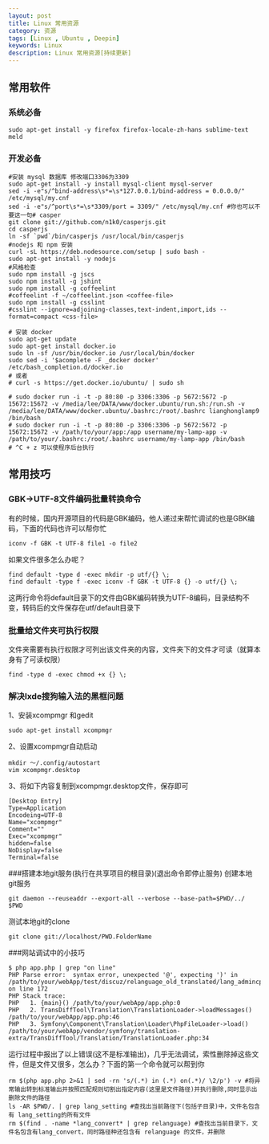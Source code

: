 ```yaml
---
layout: post
title: Linux 常用资源
category: 资源
tags: [Linux , Ubuntu , Deepin]
keywords: Linux
description: Linux 常用资源[持续更新]
---
```


## 常用软件

### 系统必备

    sudo apt-get install -y firefox firefox-locale-zh-hans sublime-text meld

### 开发必备

    #安装 mysql 数据库 修改端口3306为3309
    sudo apt-get install -y install mysql-client mysql-server
    sed -i -e"s/^bind-address\s*=\s*127.0.0.1/bind-address = 0.0.0.0/" /etc/mysql/my.cnf
    sed -i -e"s/^port\s*=\s*3309/port = 3309/" /etc/mysql/my.cnf #你也可以不要这一句# casper
    git clone git://github.com/n1k0/casperjs.git
    cd casperjs
    ln -sf `pwd`/bin/casperjs /usr/local/bin/casperjs
    #nodejs 和 npm 安装
    curl -sL https://deb.nodesource.com/setup | sudo bash -
    sudo apt-get install -y nodejs
    #风格检查
    sudo npm install -g jscs
    sudo npm install -g jshint
    sudo npm install -g coffeelint
    #coffeelint -f ~/coffeelint.json <coffee-file>
    sudo npm install -g csslint
    #csslint --ignore=adjoining-classes,text-indent,import,ids --format=compact <css-file>

    # 安装 docker
    sudo apt-get update
    sudo apt-get install docker.io
    sudo ln -sf /usr/bin/docker.io /usr/local/bin/docker
    sudo sed -i '$acomplete -F _docker docker' /etc/bash_completion.d/docker.io
    # 或者
    # curl -s https://get.docker.io/ubuntu/ | sudo sh

    # sudo docker run -i -t -p 80:80 -p 3306:3306 -p 5672:5672 -p 15672:15672 -v /media/lee/DATA/www/docker.ubuntu/run.sh:/run.sh -v /media/lee/DATA/www/docker.ubuntu/.bashrc:/root/.bashrc lianghonglamp9 /bin/bash
    # sudo docker run -i -t -p 80:80 -p 3306:3306 -p 5672:5672 -p 15672:15672 -v /path/to/your/app:/app username/my-lamp-app -v /path/to/your/.bashrc:/root/.bashrc username/my-lamp-app /bin/bash
    # ^C + z 可以使程序后台执行

## 常用技巧

### GBK->UTF-8文件编码批量转换命令

有的时候，国内开源项目的代码是GBK编码，他人递过来帮忙调试的也是GBK编码，下面的代码也许可以帮你忙

    iconv -f GBK -t UTF-8 file1 -o file2

如果文件很多怎么办呢？

    find default -type d -exec mkdir -p utf/{} \;
    find default -type f -exec iconv -f GBK -t UTF-8 {} -o utf/{} \;

这两行命令将default目录下的文件由GBK编码转换为UTF-8编码，目录结构不变，转码后的文件保存在utf/default目录下

### 批量给文件夹可执行权限
文件夹需要有执行权限才可列出该文件夹的内容，文件夹下的文件才可读（就算本身有了可读权限）

    find -type d -exec chmod +x {} \;


### 解决lxde搜狗输入法的黑框问题

1、安装xcompmgr 和gedit

    sudo apt-get install xcompmgr

2、设置xcompmgr自动启动

    mkdir ～/.config/autostart
    vim xcompmgr.desktop

3、将如下内容复制到xcompmgr.desktop文件，保存即可

    [Desktop Entry]
    Type=Application
    Encodeing=UTF-8
    Name="xcompmgr"
    Comment=""
    Exec="xcompmgr"
    hidden=false
    NoDisplay=false
    Terminal=false



###搭建本地git服务(执行在共享项目的根目录)(退出命令即停止服务)
创建本地git服务

    git daemon --reuseaddr --export-all --verbose --base-path=$PWD/../ $PWD

测试本地git的clone

    git clone git://localhost/PWD.FolderName


###网站调试中的小技巧

    $ php app.php | grep "on line"
    PHP Parse error:  syntax error, unexpected '@', expecting ')' in /path/to/your/webApp/test/discuz/relanguage_old_translated/lang_admincp_msg.php on line 172
    PHP Stack trace:
    PHP   1. {main}() /path/to/your/webApp/app.php:0
    PHP   2. TransDiffTool\Translation\TranslationLoader->loadMessages() /path/to/your/webApp/app.php:46
    PHP   3. Symfony\Component\Translation\Loader\PhpFileLoader->load() /path/to/your/webApp/vendor/symfony/translation-extra/TransDiffTool/Translation/TranslationLoader.php:34

运行过程中报出了以上错误(这不是标准输出)，几乎无法调试，索性删除掉这些文件，但是文件又很多，怎么办？下面的第一个命令就可以帮到你

    rm $(php app.php 2>&1 | sed -rn 's/(.*) in (.*) on(.*)/ \2/p') -v #将异常输出转到标准输出并按照匹配规则切割出指定内容(这里是文件路径)并执行删除,同时显示出删除文件的路径
    ls -AR $PWD/. | grep lang_setting #查找出当前路径下(包括子目录)中，文件名包含有 lang_setting的所有文件
    rm $(find . -name *lang_convert* | grep relanguage) #查找出当前目录下，文件名包含有lang_convert，同时路径种还包含有 relanguage 的文件，并删除
